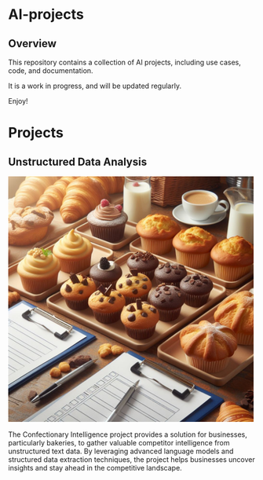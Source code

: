 # AI-projects

## Overview
This repository contains a collection of AI projects, including use cases, code, and documentation.

It is a work in progress, and will be updated regularly.

Enjoy!

# Projects 
## Unstructured Data Analysis

<img src="unstructured_data/img/clipboard.jpeg" alt="drawing" width="500"/>

The Confectionary Intelligence project provides a solution for businesses, particularly bakeries, to gather valuable competitor intelligence from unstructured text data. By leveraging advanced language models and structured data extraction techniques, the project helps businesses uncover insights and stay ahead in the competitive landscape.

